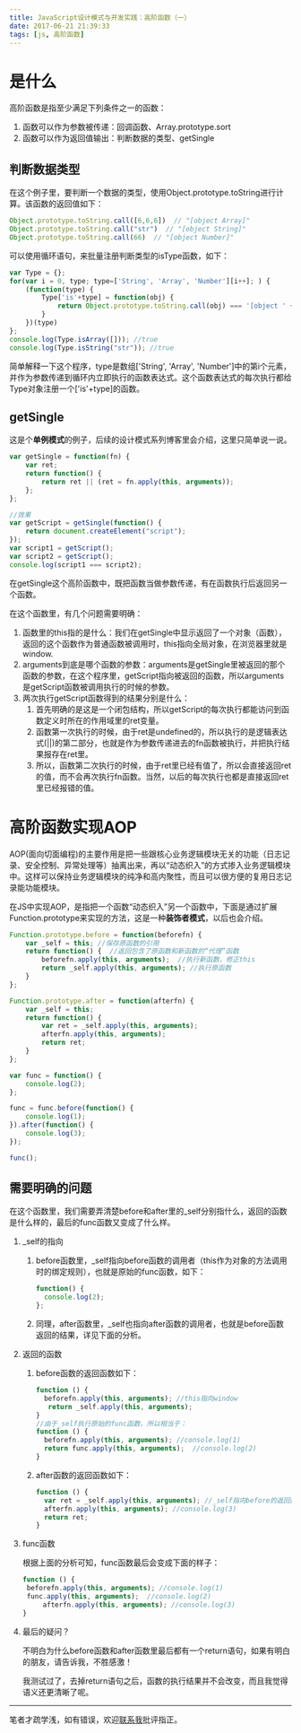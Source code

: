 ```yaml
---
title: JavaScript设计模式与开发实践：高阶函数（一）
date: 2017-06-21 21:39:33
tags: [js, 高阶函数]
---
```


# 是什么

高阶函数是指至少满足下列条件之一的函数：

1. 函数可以作为参数被传递：回调函数、Array.prototype.sort
2. 函数可以作为返回值输出：判断数据的类型、getSingle

<!--more-->

## 判断数据类型

在这个例子里，要判断一个数据的类型，使用Object.prototype.toString进行计算。该函数的返回值如下：

```javascript
Object.prototype.toString.call([6,6,6])  // "[object Array]"
Object.prototype.toString.call("str")  // "[object String]"
Object.prototype.toString.call(66)  // "[object Number]"
```

可以使用循环语句，来批量注册判断类型的isType函数，如下：

```javascript
var Type = {};
for(var i = 0, type; type=['String', 'Array', 'Number'][i++]; ) {
	(function(type) {
		Type['is'+type] = function(obj) {
			return Object.prototype.toString.call(obj) === '[object ' + type +']';
		} 
	})(type)
};
console.log(Type.isArray([])); //true
console.log(Type.isString("str")); //true
```

简单解释一下这个程序，type是数组['String', 'Array', 'Number']中的第i个元素，并作为参数传递到循环内立即执行的函数表达式。这个函数表达式的每次执行都给Type对象注册一个['is'+type]的函数。

## getSingle

这是个**单例模式**的例子，后续的设计模式系列博客里会介绍，这里只简单说一说。

```javascript
var getSingle = function(fn) {
	var ret;
	return function() {
		return ret || (ret = fn.apply(this, arguments));
	};
};

//效果
var getScript = getSingle(function() {
	return document.createElement("script");
});
var script1 = getScript();
var script2 = getScript();
console.log(script1 === script2);
```

在getSingle这个高阶函数中，既把函数当做参数传递，有在函数执行后返回另一个函数。

在这个函数里，有几个问题需要明确：

1. 函数里的this指的是什么：我们在getSingle中显示返回了一个对象（函数），返回的这个函数作为普通函数被调用时，this指向全局对象，在浏览器里就是window.
2. arguments到底是哪个函数的参数：arguments是getSingle里被返回的那个函数的参数，在这个程序里，getScript指向被返回的函数，所以arguments是getScript函数被调用执行的时候的参数。
3. 两次执行getScript函数得到的结果分别是什么：
   1. 首先明确的是这是一个闭包结构，所以getScript的每次执行都能访问到函数定义时所在的作用域里的ret变量。
   2. 函数第一次执行的时候，由于ret是undefined的，所以执行的是逻辑表达式(||)的第二部分，也就是作为参数传递进去的fn函数被执行，并把执行结果报存在ret里。
   3. 所以，函数第二次执行的时候，由于ret里已经有值了，所以会直接返回ret的值，而不会再次执行fn函数。当然，以后的每次执行也都是直接返回ret里已经报错的值。

# 高阶函数实现AOP

AOP(面向切面编程)的主要作用是把一些跟核心业务逻辑模块无关的功能（日志记录、安全控制、异常处理等）抽离出来，再以“动态织入”的方式掺入业务逻辑模块中。这样可以保持业务逻辑模块的纯净和高内聚性，而且可以很方便的复用日志记录能功能模块。

在JS中实现AOP，是指把一个函数“动态织入”另一个函数中，下面是通过扩展Function.prototype来实现的方法，这是一种**装饰者模式**，以后也会介绍。

```javascript
Function.prototype.before = function(beforefn) {
	var _self = this; //保存原函数的引用
	return function() {  //返回包含了原函数和新函数的“代理”函数
		beforefn.apply(this, arguments);  //执行新函数，修正this
		return _self.apply(this, arguments); //执行原函数
	}
};

Function.prototype.after = function(afterfn) {
	var _self = this;
	return function() {
		var ret = _self.apply(this, arguments);
		afterfn.apply(this, arguments);
		return ret;
	}
};

var func = function() {
	console.log(2);
};

func = func.before(function() {
	console.log(1);
}).after(function() {
	console.log(3);
});

func();
```

## 需要明确的问题

在这个函数里，我们需要弄清楚before和after里的_self分别指什么，返回的函数是什么样的，最后的func函数又变成了什么样。

1. _self的指向

   1. before函数里，_self指向before函数的调用者（this作为对象的方法调用时的绑定规则），也就是原始的func函数，如下：

      ```javascript
      function() {
      	console.log(2);
      };
      ```

   2. 同理，after函数里，_self也指向after函数的调用者，也就是before函数返回的结果，详见下面的分析。

2. 返回的函数

   1. before函数的返回函数如下：

      ```javascript
      function () { 
      	beforefn.apply(this, arguments); //this指向window
      	 return _self.apply(this, arguments); 
      }
      //由于_self执行原始的func函数，所以相当于：
      function () { 
      	beforefn.apply(this, arguments); //console.log(1)
      	return func.apply(this, arguments);  //console.log(2)
      }
      ```

   2. after函数的返回函数如下：

      ```javascript
      function () {
      	var ret = _self.apply(this, arguments); //_self指向before的返回函数
      	afterfn.apply(this, arguments); //console.log(3)
      	return ret;
      }
      ```

3. func函数

   根据上面的分析可知，func函数最后会变成下面的样子：

   ```javascript
   function () { 
   	beforefn.apply(this, arguments); //console.log(1)
   	func.apply(this, arguments);  //console.log(2)
     	afterfn.apply(this, arguments); //console.log(3)
   }
   ```

4. 最后的疑问？

   不明白为什么before函数和after函数里最后都有一个return语句，如果有明白的朋友，请告诉我，不胜感激！

   我测试过了，去掉return语句之后，函数的执行结果并不会改变，而且我觉得语义还更清晰了呢。

---

笔者才疏学浅，如有错误，欢迎[联系我](https://yanaliu.github.io/about/)批评指正。